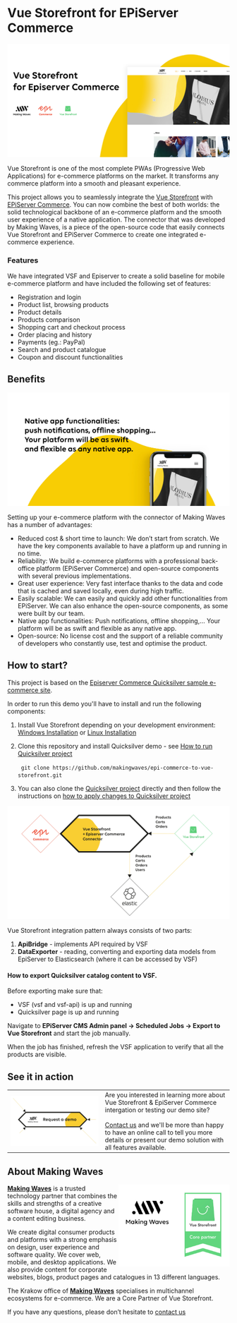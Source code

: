 # Vue Storefront for EPiServer Commerce 

![Episervre Commerce](doc/diagrams/VSF_Epi_baner1.jpg)

Vue Storefront is one of the most complete PWAs (Progressive Web Applications) for e-commerce platforms on the market. It transforms any commerce platform into a smooth and pleasant experience. 

This project allows you to seamlessly integrate the [Vue Storefront](https://www.vuestorefront.io/ "Vue Storefront") with [EPiServer Commerce](https://www.episerver.com/products/episerver-commerce/ "Episerver Commerce"). You can now combine the best of both worlds: the solid technological backbone of an e-commerce platform and the smooth user experience of a native application. The connector that was developed by Making Waves, is a piece of the open-source code that easily connects Vue Storefront and EPiServer Commerce to create one integrated e-commerce experience.

### Features
We have integrated VSF and Episerver to create a solid baseline for mobile e-commerce platform and have included the following set of features: 
-	Registration and login
- Product list, browsing products
- Product details
- Products comparison
- Shopping cart and checkout process
- Order placing and history
- Payments (eg.: PayPal)
- Search and product catalogue
- Coupon and discount functionalities


## Benefits
![VueStorefront for Episerver Commerce ](doc/diagrams/VSF_Epi_baner2.jpg)

Setting up your e-commerce platform with the connector of Making Waves has a number of advantages:
-	Reduced cost & short time to launch: We don’t start from scratch. We have the key components available to have a platform up and running in no time.
- Reliability: We build e-commerce platforms with a professional back-office platform (EPiServer Commerce) and open-source components with several previous implementations.
-	Great user experience: Very fast interface thanks to the data and code that is cached and saved locally, even during high traffic. 
-	Easily scalable: We can easily and quickly add other functionalities from EPiServer. We can also enhance the open-source components, as some were built by our team.
-	Native app functionalities: Push notifications, offline shopping,… Your platform will be as swift and flexible as any native app. 
-	Open-source: No license cost and the support of a reliable community of developers who constantly use, test and optimise the product.


## How to start?
This project is based on the [Episerver Commerce Quicksilver sample e-commerce site](https://github.com/episerver/Quicksilver).

In order to run this demo you'll have to install and run the following components:
1. Install Vue Storefront depending on your development environment: [Windows Installation](https://docs.vuestorefront.io/guide/installation/windows.html) or [Linux Installation](https://docs.vuestorefront.io/guide/installation/linux-mac.html)
2. Clone this repository and install Quicksilver demo - see [How to run Quicksilver project](https://github.com/makingwaves/epi-commerce-to-vue-storefront/tree/master/Quicksilver)

    ``` git clone https://github.com/makingwaves/epi-commerce-to-vue-storefront.git```

3. You can also clone the [Quicksilver project](https://github.com/makingwaves/epi-commerce-to-vue-storefront/tree/master/Quicksilver)  directly and then follow the instructions on [how to apply changes to Quicksilver project](README-TECH.md)

![Episerver Commerce](doc/diagrams/VSF_Epi_architecture_overview.jpg)

Vue Storefront integration pattern always consists of two parts:

1. **ApiBridge** - implements API required by VSF
2. **DataExporter** - reading, converting and exporting data models from EpiServer to Elasticsearch (where it can be accessed by VSF)


#### How to export Quicksilver catalog content to VSF.

Before exporting make sure that:
- VSF (vsf and vsf-api) is up and running
- Quicksilver page is up and running

Navigate to **EPiServer CMS Admin panel -> Scheduled Jobs -> Export to Vue Storefront** and start the job manually.

When the job has finished, refresh the VSF application to verify that all the products are visible.

## See it in action

<table style="border:0">
  <tbody>
    <tr>
      <td align="center" valign="middle">
        <a href="mailto:grzegorz.kalucki@makingwaves.com">
            <img src="doc/diagrams/Request_demo.jpg" style="float: left; clear:both; width=50% " title="Request a demo " />
        </a>
      </td>
      <td align="left" valign="top">
      Are you interested in learning more about Vue Storefront & EpiServer Commerce intergation or testing our demo site? 
      <br/><br/>
        <a href="mailto:grzegorz.kalucki@makingwaves.com">Contact us</a> and we'll be more than happy to have an online call to tell you more details or present our demo solution with all features available.
      </td>
    </tr>
  </tbody>
</table>

## About Making Waves

<img src="doc/diagrams/MW_VSF_logos.jpg" align="right" title="Making Waves Core Partner of Vue Storefront " width="50%" >
     
[**Making Waves**](https://makingwaves.com) is a trusted technology partner that combines the skills and strengths of a creative software house, a digital agency and a content editing business.

We create digital consumer products and platforms with a strong emphasis on design, user experience and software quality. We cover web, mobile, and desktop applications. We also provide content for corporate websites, blogs, product pages and catalogues in 13 different languages.

The Krakow office of [**Making Waves**](https://makingwaves.com) specialises in multichannel ecosystems for e-commerce. We are a Core Partner of Vue Storefront.
 
If you have any questions, please don’t hesitate to [contact us](mailto:grzegorz.kalucki@makingwaves.com)

